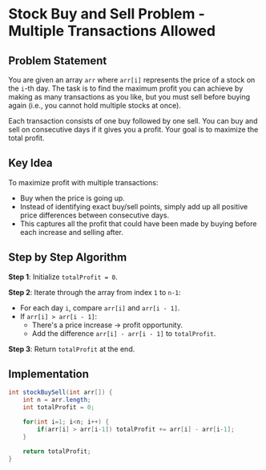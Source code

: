 # Stock Buy and Sell Problem - Multiple Transactions Allowed

## Problem Statement

You are given an array `arr` where `arr[i]` represents the price of a stock on the `i`-th day. The task is to find the maximum profit you can achieve by making as many transactions as you like, but you must sell before buying again (i.e., you cannot hold multiple stocks at once).

Each transaction consists of one buy followed by one sell. You can buy and sell on consecutive days if it gives you a profit. Your goal is to maximize the total profit.

## Key Idea

To maximize profit with multiple transactions:

- Buy when the price is going up.
- Instead of identifying exact buy/sell points, simply add up all positive price differences between consecutive days.
- This captures all the profit that could have been made by buying before each increase and selling after.

## Step by Step Algorithm

**Step 1**: Initialize `totalProfit = 0`.

**Step 2**: Iterate through the array from index `1` to `n-1`:

- For each day `i`, compare `arr[i]` and `arr[i - 1]`.
- If `arr[i] > arr[i - 1]`:
  - There's a price increase → profit opportunity.
  - Add the difference `arr[i] - arr[i - 1]` to `totalProfit`.

**Step 3**: Return `totalProfit` at the end.

## Implementation

```java
int stockBuySell(int arr[]) {
    int n = arr.length;
    int totalProfit = 0;

    for(int i=1; i<n; i++) {
        if(arr[i] > arr[i-1]) totalProfit += arr[i] - arr[i-1];
    }

    return totalProfit;
}
```
